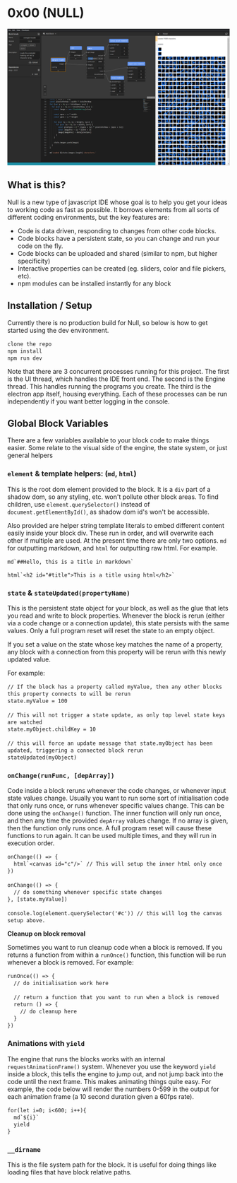 # 0x00 (NULL)

![null screenshot](screenshot.png)

## What is this?

Null is a new type of javascript IDE whose goal is to help you get your ideas to working code as fast as possible. It borrows elements from all sorts of different coding environments, but the key features are:

- Code is data driven, responding to changes from other code blocks.
- Code blocks have a persistent state, so you can change and run your code on the fly.
- Code blocks can be uploaded and shared (similar to npm, but higher specificity)
- Interactive properties can be created (eg. sliders, color and file pickers, etc).
- npm modules can be installed instantly for any block

## Installation / Setup

Currently there is no production build for Null, so below is how to get started using the dev environment.

```
clone the repo
npm install
npm run dev
```

Note that there are 3 concurrent processes running for this project. The first is the UI thread, which handles the IDE front end. The second is the Engine thread. This handles running the programs you create. The third is the electron app itself, housing everything. Each of these processes can be run independently if you want better logging in the console.

## Global Block Variables

There are a few variables available to your block code to make things easier. Some relate to the visual side of the engine, the state system, or just general helpers

### `element` & template helpers: (`md`, `html`)

This is the root dom element provided to the block. It is a `div` part of a shadow dom, so any styling, etc. won't pollute other block areas. To find children, use `element.querySelector()` instead of `document.getElementById()`, as shadow dom id's won't be accessible.

Also provided are helper string template literals to embed different content easily inside your block div. These run in order, and will overwrite each other if multiple are used. At the present time there are only two options. `md` for outputting markdown, and `html` for outputting raw html. For example.

```
md`##Hello, this is a title in markdown`
```

```
html`<h2 id="#title">This is a title using html</h2>`
```

### `state` & `stateUpdated(propertyName)`

This is the persistent state object for your block, as well as the glue that lets you read and write to block properties. Whenever the block is rerun (either via a code change or a connection update), this state persists with the same values. Only a full program reset will reset the state to an empty object.

If you set a value on the state whose key matches the name of a property, any block with a connection from this property will be rerun with this newly updated value.

For example:

```
// If the block has a property called myValue, then any other blocks this property connects to will be rerun
state.myValue = 100

// This will not trigger a state update, as only top level state keys are watched
state.myObject.childKey = 10

// this will force an update message that state.myObject has been updated, triggering a connected block rerun
stateUpdated(myObject)
```

### `onChange(runFunc, [depArray])`

Code inside a block reruns whenever the code changes, or whenever input state values change. Usually you want to run some sort of initialisation code that only runs once, or runs whenever specific values change. This can be done using the `onChange()` function. The inner function will only run once, and then any time the provided `depArray` values change. If no array is given, then the function only runs once. A full program reset will cause these functions to run again. It can be used multiple times, and they will run in execution order.

```
onChange(() => {
  html`<canvas id="c"/>` // This will setup the inner html only once
})

onChange(() => {
  // do something whenever specific state changes
}, [state.myValue])

console.log(element.querySelector('#c')) // this will log the canvas setup above.
```

**Cleanup on block removal**

Sometimes you want to run cleanup code when a block is removed. If you returns a function from within a `runOnce()` function, this function will be run whenever a block is removed. For example:

```
runOnce(() => {
  // do initialisation work here

  // return a function that you want to run when a block is removed
  return () => {
    // do cleanup here
  }
})
```

### Animations with `yield`

The engine that runs the blocks works with an internal `requestAnimationFrame()` system. Whenever you use the keyword `yield` inside a block, this tells the engine to jump out, and not jump back into the code until the next frame. This makes animating things quite easy. For example, the code below will render the numbers 0-599 in the output for each animation frame (a 10 second duration given a 60fps rate).

```
for(let i=0; i<600; i++){
  md`${i}`
  yield
}
```

### `__dirname`

This is the file system path for the block. It is useful for doing things like loading files that have block relative paths.
